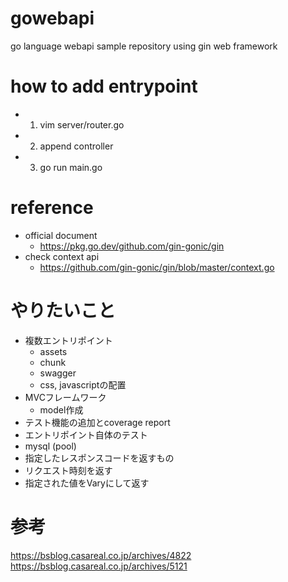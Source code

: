 # gowebapi
go language webapi sample repository using gin web framework

# how to add entrypoint
- 1. vim server/router.go
- 2. append controller
- 3. go run main.go

# reference
- official document
  - https://pkg.go.dev/github.com/gin-gonic/gin
- check context api
  - https://github.com/gin-gonic/gin/blob/master/context.go

# やりたいこと
- 複数エントリポイント
  - assets
  - chunk
  - swagger
  - css, javascriptの配置
- MVCフレームワーク
  - model作成
- テスト機能の追加とcoverage report
- エントリポイント自体のテスト
- mysql (pool)
- 指定したレスポンスコードを返すもの
- リクエスト時刻を返す
- 指定された値をVaryにして返す


# 参考
https://bsblog.casareal.co.jp/archives/4822
https://bsblog.casareal.co.jp/archives/5121
